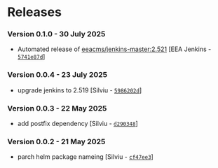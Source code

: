 # Releases

### Version 0.1.0 - 30 July 2025
- Automated release of [eeacms/jenkins-master:2.521](https://github.com/eea/eea.docker.jenkins.master/releases) [EEA Jenkins - [`5741e87d`](https://github.com/eea/helm-charts/commit/5741e87dcb6ad15e422ef9c33a20c9fc2e751cc5)]

### Version 0.0.4 - 23 July 2025
- upgrade jenkins to 2.519 [Silviu - [`5986202d`](https://github.com/eea/helm-charts/commit/5986202df63605c5f81214222e7bd5c54a8c1245)]

### Version 0.0.3 - 22 May 2025
- add postfix dependency [Silviu - [`d290348`](https://github.com/eea/helm-charts/commit/d290348d66326caa0fe5e974db98726e33f3c56c)]

### Version 0.0.2 - 21 May 2025
- parch helm package nameing [Silviu - [`cf47ee3`](https://github.com/eea/helm-charts/commit/cf47ee3d735aa6ad46aa3ea2aa2fe08b2718f524)]

